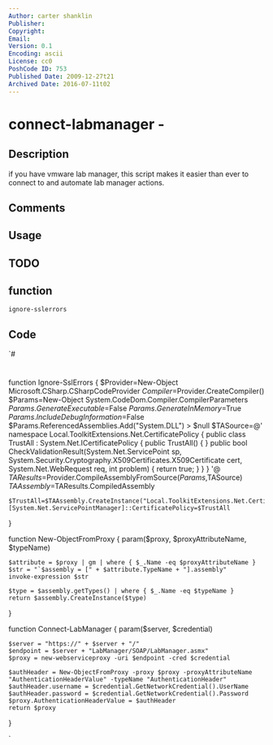 ```yaml
---
Author: carter shanklin
Publisher: 
Copyright: 
Email: 
Version: 0.1
Encoding: ascii
License: cc0
PoshCode ID: 753
Published Date: 2009-12-27t21
Archived Date: 2016-07-11t02
---
```


# connect-labmanager - 

## Description

if you have vmware lab manager, this script makes it easier than ever to connect to and automate lab manager actions.

## Comments



## Usage



## TODO



## function

`ignore-sslerrors`

## Code

`#
 #
 function Ignore-SslErrors {
 	$Provider=New-Object Microsoft.CSharp.CSharpCodeProvider
 	$Compiler=$Provider.CreateCompiler()
 	$Params=New-Object System.CodeDom.Compiler.CompilerParameters
 	$Params.GenerateExecutable=$False
 	$Params.GenerateInMemory=$True
 	$Params.IncludeDebugInformation=$False
 	$Params.ReferencedAssemblies.Add("System.DLL") > $null
 	$TASource=@'
 	  namespace Local.ToolkitExtensions.Net.CertificatePolicy {
 	    public class TrustAll : System.Net.ICertificatePolicy {
 	      public TrustAll() { 
 	      }
 	      public bool CheckValidationResult(System.Net.ServicePoint sp,
 	        System.Security.Cryptography.X509Certificates.X509Certificate cert, 
 	        System.Net.WebRequest req, int problem) {
 	        return true;
 	      }
 	    }
 	  }
 '@ 
 	$TAResults=$Provider.CompileAssemblyFromSource($Params,$TASource)
 	$TAAssembly=$TAResults.CompiledAssembly
 
 	$TrustAll=$TAAssembly.CreateInstance("Local.ToolkitExtensions.Net.CertificatePolicy.TrustAll")
 	[System.Net.ServicePointManager]::CertificatePolicy=$TrustAll
 }
 
 function New-ObjectFromProxy {
 	param($proxy, $proxyAttributeName, $typeName)
 
 	$attribute = $proxy | gm | where { $_.Name -eq $proxyAttributeName }
 	$str = "`$assembly = [" + $attribute.TypeName + "].assembly"
 	invoke-expression $str
 
 	$type = $assembly.getTypes() | where { $_.Name -eq $typeName }
 	return $assembly.CreateInstance($type)
 }
 
 function Connect-LabManager {
 	param($server, $credential)
 
 	$server = "https://" + $server + "/"
 	$endpoint = $server + "LabManager/SOAP/LabManager.asmx"
 	$proxy = new-webserviceproxy -uri $endpoint -cred $credential
 
 	$authHeader = New-ObjectFromProxy -proxy $proxy -proxyAttributeName "AuthenticationHeaderValue" -typeName "AuthenticationHeader"
 	$authHeader.username = $credential.GetNetworkCredential().UserName
 	$authHeader.password = $credential.GetNetworkCredential().Password
 	$proxy.AuthenticationHeaderValue = $authHeader
 	return $proxy
 }
 
 
 
 
 
`

